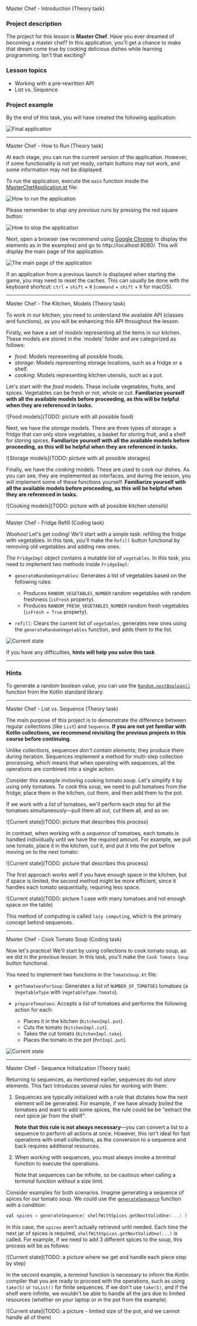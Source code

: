 Master Chef - Introduction (Theory task)

### Project description


The project for this lesson is **Master Chef**.
Have you ever dreamed of becoming a master chef? 
In this application, you'll get a chance to make that dream come true by 
cooking delicious dishes while learning programming. Isn't that exciting?

### Lesson topics

- Working with a pre-rewritten API
- List vs. Sequence

### Project example

By the end of this task, you will have created the following application:

![Final application](TODO)

______________

Master Chef - How to Run (Theory task)

At each stage, you can run the current version of the application.
However, if some functionality is not yet ready,
certain buttons may not work, and some information may not be displayed.

To run the application, execute the `main` function inside
the [MasterChefApplication.kt](psi_element://org.jetbrains.kotlin.course.culinary.MasterChefApplicationKt#main) file:

![How to run the application](TODO)

Please remember to _stop any previous runs_ by pressing the red square button:

![How to stop the application](TODO)

Next, open a browser (we recommend using [Google Chrome](https://www.google.com/chrome/) to display the elements as in the examples)
and go to http://localhost:8080/. This will display the main page of the application.

<div class="hint" title="Click me to view what the main page of the application looks like">

![The main page of the application](TODO)

</div>

<div class="hint" title="Click me if the application from the previous launch is displayed">

If an application from a previous launch is displayed when starting the game, you may need to reset the caches.
This can usually be done with the keyboard shortcut: `ctrl` + `shift` + `R` (`command` + `shift` + `R` for macOS).
</div>

______________

Master Chef - The Kitchen, Models (Theory task)

To work in our kitchen, you need to understand the available API (classes and functions), 
as you will be enhancing this API throughout the lesson.

Firstly, we have a set of _models_ representing all the items in our kitchen.
These models are stored in the `models' folder and are categorized as follows:
- _food_: Models representing all possible foods.
- _storage_: Models representing storage locations, such as a fridge or a shelf.
- _cooking_: Models representing kitchen utensils, such as a pot.

Let's start with the _food_ models. These include vegetables, fruits, and spices.
Vegetables can be fresh or not, whole or cut. 
**Familiarize yourself with all the available models before proceeding, 
as this will be helpful when they are referenced in tasks.**

![Food models](TODO: picture with all possible food)

Next, we have the _storage_ models.
There are three types of storage: a fridge that can only store vegetables, 
a basket for storing fruit, and a shelf for storing spices.
**Familiarize yourself with all the available models before proceeding, 
as this will be helpful when they are referenced in tasks.**

![Storage models](TODO: picture with all possible storages)

Finally, we have the _cooking_ models. 
These are used to cook our dishes. 
As you can see, they are implemented as interfaces, 
and during the lesson, you will implement some of these functions yourself.
**Familiarize yourself with all the available models before proceeding, 
as this will be helpful when they are referenced in tasks.**

![Cooking models](TODO: picture with all possible kitchen utensils)

______________

Master Chef - Fridge Refill (Coding task)


Woohoo! Let's get coding! We'll start with a simple task: 
refilling the fridge with vegetables. 
In this task, you'll make the `Refill` button functional by removing old vegetables and adding new ones.

The `FridgeImpl` object contains a mutable list of `vegetables`.
In this task, you need to implement two methods inside `FridgeImpl`:

- `generateRandomVegetables`: Generates a list of vegetables based on the following rules:

    - Produces `RANDOM_VEGETABLES_NUMBER` random vegetables with random freshness (`isFresh` property).
    - Produces `RANDOM_FRESH_VEGETABLES_NUMBER` random fresh vegetables (`isFresh = True` property).

- `refill`: Clears the current list of `vegetables`, 
generates new ones using the `generateRandomVegetables` function, and adds them to the list. 

<div class="hint" title="Click me to view the expected state of the application after completing this task">

![Current state](TODO)

</div>

If you have any difficulties, **hints will help you solve this task**.

----

### Hints

<div class="hint" title="Click me to learn how to generate a random boolean value">

To generate a random boolean value, you can use the [`Random.nextBoolean()`](https://kotlinlang.org/api/latest/jvm/stdlib/kotlin.random/-random/next-boolean.html) function from the Kotlin standard library.
</div>

______________

Master Chef - List vs. Sequence (Theory task)

The main purpose of this project is to demonstrate the difference between regular collections 
(like `List`) and `Sequence`.
**If you are not yet familiar with Kotlin collections, we recommend revisiting the previous projects in this course before continuing.**

Unlike collections, sequences _don't contain elements_; they produce them during iteration. 
Sequences implement a method for multi-step collection processing,
which means that when operating with sequences, all the operations are combined into a single action.

Consider this example invloving cooking
tomato soup. 
Let's simplify it by using only tomatoes.
To cook this soup, we need to pull tomatoes from the fridge, place them in the kitchen, cut them, and then add them to the pot.

If we work with a _list_ of tomatoes, we'll perform 
each step for all the tomatoes simultaneously—pull them all out, cut them all, and so on:

![Current state](TODO: picture that describes this process)

In contrast, when working with a _sequence_ of tomatoes, each tomato is handled individually until we have the required amount. For example,
we pull one tomato, place it in the kitchen, cut it, and put it into the pot before moving on to the next tomato:

![Current state](TODO: picture that describes this process)

The first approach works well if you have enough space in the kitchen, but if space is limited, 
the second method might be more efficient, since it handles each tomato sequentially, requiring less space.

![Current state](TODO: picture 1 case with many tomatoes and not enough space on the table)

This method of computing is called `lazy computing`, which is the primary concept behind sequences.

______________

Master Chef - Cook Tomato Soup (Coding task)

Now let's practice! We'll start by using collections to cook tomato soup, as we did in the previous lesson.
In this task, you'll make the `Cook Tomato Soup` button functional.

You need to implement two functions in the `TomatoSoup.kt` file:

- `getTomatoesForSoup`: Generates a _list_ of `NUMBER_OF_TOMATOES` tomatoes (a `VegetableType` with `VegetableType.Tomato`).
- `prepareTomatoes`: Accepts a _list_ of tomatoes and performs the following action for each:

  - Places it in the kitchen (`KitchenImpl.put`).
  - Cuts the tomato (`KitchenImpl.cut`).
  - Takes the cut tomato (`KitchenImpl.take`).
  - Places the tomato in the pot (`PotImpl.put`).

<div class="hint" title="Click me to view the expected state of the application after completing this task">

![Current state](TODO)

</div>

______________

Master Chef - Sequence Initialization (Theory task)

Returning to sequences, as mentioned earlier, sequences do not _store_ elements.
This fact introduces several rules for working with them:

1) Sequences are typically initialized with a _rule_ that dictates how the next element will be generated. For example, if we have already boiled the tomatoes and want to add some spices, the rule could be be "extract the next spice jar from the shelf".

   **Note that this rule is not always necessary**—you can convert a list to a sequence to perform all actions at once. However, this isn't ideal for fast operations with small collections, as the conversion to a sequence and back requires additional resources.

2) When working with sequences, you must always invoke a _terminal_ function to execute the operations. 

    Note that sequences can be infinite, so be cautious when calling a _terminal_ function without a size limit. 

Consider examples for both scenarios. Imagine generating a sequence of spices for our tomato soup.
We could use the [`generateSequence`](https://kotlinlang.org/api/latest/jvm/stdlib/kotlin.sequences/generate-sequence.html) function with a condition:

```kotlin
val spices = generateSequence{ shelfWithSpices.getNextValidOne(...) }
```

In this case, the `spices` aren't actually retrieved until needed. Each time the next jar of spices is required, `shelfWithSpices.getNextValidOne(...)` is called.
For example, if we need to add 3 different spices to the soup, this process will be as follows:

![Current state](TODO: a picture where we get and handle each piece step by step)

In the second example, a _terminal_ function is necessary to inform the Kotlin compiler that you are ready to proceed with the operations, such as using `take(5)` or `toList()` for finite sequences.
If we don't use `take(5)`, and if the shelf were infinite, we wouldn't be able to handle all the jars due to limited resources (whether on your laptop or in the pot from the example).

![Current state](TODO: a picture - limited size of the pot, and we cannot handle all of them)
